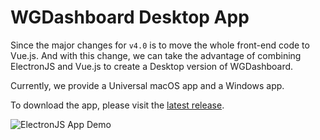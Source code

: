 # WGDashboard Desktop App

Since the major changes for `v4.0` is to move the whole front-end code to Vue.js. And with this change, we can take the
advantage of combining ElectronJS and Vue.js to create a Desktop version of WGDashboard. 

Currently, we provide a Universal macOS app and a Windows app.

To download the app, please visit the [latest release](https://github.com/WGDashboard/WGDashboard/releases).

![ElectronJS App Demo](https://wgdashboard-resources.tor1.cdn.digitaloceanspaces.com/Documentation%20Images/electronjs-app.gif)
